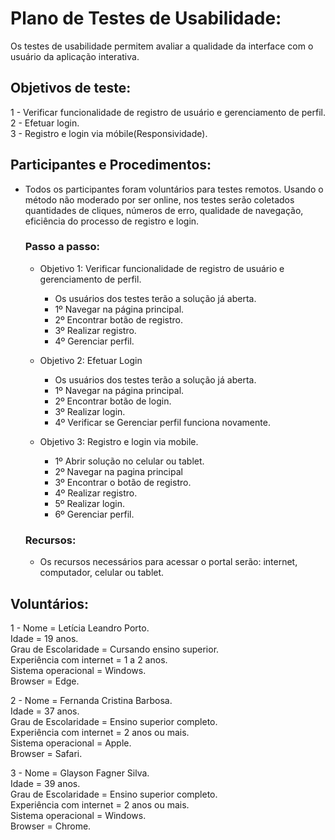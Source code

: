# Plano de Testes de Usabilidade:

Os testes de usabilidade permitem avaliar a qualidade da interface com o usuário da aplicação interativa.

## Objetivos de teste:

1 - Verificar funcionalidade de registro de usuário e gerenciamento de perfil.<br/>
2 - Efetuar login.<br/>
3 - Registro e login via móbile(Responsividade).

## Participantes e Procedimentos:

- Todos os participantes foram voluntários para testes remotos. Usando o método não moderado por ser online, nos testes serão coletados quantidades de cliques, números de erro, qualidade de navegação, eficiência do processo de registro e login.

   ### Passo a passo:
  
  - Objetivo 1: Verificar funcionalidade de registro de usuário e gerenciamento de perfil.<br/>
      - Os usuários dos testes terão a solução já aberta.<br/>
      - 1º Navegar na página principal.<br/>
      - 2º Encontrar botão de registro.<br/>
      - 3º Realizar registro.<br/>
      - 4º Gerenciar perfil.

  - Objetivo 2: Efetuar Login<br/>
      - Os usuários dos testes terão a solução já aberta.<br/>
      - 1º Navegar na página principal.<br/>
      - 2º Encontrar botão de login.<br/>
      - 3º Realizar login.<br/>
      - 4º Verificar se Gerenciar perfil funciona novamente.

  - Objetivo 3: Registro e login via mobile.<br/>
      - 1º Abrir solução no celular ou tablet.<br/>
      - 2º Navegar na pagina principal<br/>
      - 3º Encontrar o botão de registro.<br/>
      - 4º Realizar registro.<br/>
      - 5º Realizar login.<br/>
      - 6º Gerenciar perfil.

  ### Recursos:

  - Os recursos necessários para acessar o portal serão: internet, computador, celular ou tablet.
  
## Voluntários:

1 - Nome = Letícia Leandro Porto.<br/>
Idade = 19 anos.<br/>
Grau de Escolaridade = Cursando ensino superior.<br/>
Experiência com internet = 1 a 2 anos.<br/>
Sistema operacional = Windows.<br/>
Browser = Edge.

2 - Nome = Fernanda Cristina Barbosa.<br/>
Idade = 37 anos.<br/>
Grau de Escolaridade = Ensino superior completo.<br/>
Experiência com internet = 2 anos ou mais.<br/>
Sistema operacional = Apple.<br/>
Browser = Safari.

3 - Nome = Glayson Fagner Silva.<br/>
Idade = 39 anos.<br/>
Grau de Escolaridade = Ensino superior completo.<br/>
Experiência com internet = 2 anos ou mais.<br/>
Sistema operacional = Windows.<br/>
Browser = Chrome.
